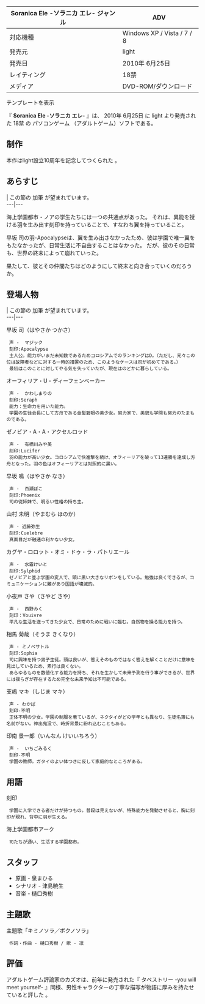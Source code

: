 Soranica Ele -ソラニカ エレ-  ジャンル  |  ADV   
---|---  
対応機種  |  Windows XP / Vista / 7 / 8   
発売元  |  light   
発売日  |  2010年  6月25日   
レイティング  |  18禁   
メディア  |  DVD-ROM/ダウンロード   
テンプレートを表示  
  
『 **Soranica Ele -ソラニカ エレ-** 』は、  2010年  6月25日  に  light  より発売された  18禁  の
パソコンゲーム  （アダルトゲーム）ソフトである。

##  制作  

本作はlight設立10周年を記念してつくられた    。

##  あらすじ  

|  この節の  加筆  が望まれています。  
---|---  
  
海上学園都市・ノアの学生たちには一つの共通点があった。 それは、異能を授ける羽を生み出す刻印を持っていることで、すなわち翼を持っていること。

早坂 司の羽-Apocalypseは、翼を生み出さなかったため、彼は学園で唯一翼をもたなかったが、日常生活に不自由することはなかった。
だが、彼のその日常も、世界の終末によって崩れていった。

果たして、彼とその仲間たちはどのようにして終末と向き合っていくのだろうか。

##  登場人物  

|  この節の  加筆  が望まれています。  
---|---  
  
早坂 司（はやさか つかさ）

     声 -  マジック 
     刻印:Apocalypse 
     主人公。能力がいまだ未知数であるためコロシアムでのランキングはD。（ただし、元々この位は故障者などに対する一時的措置のため、このようなケースは司が初めてである。） 
     最初はこのことに対してやる気を失っていたが、現在はのどかに暮らしている。 
オーフィリア・U・ディーフェンベーカー

     声 -  かわしまりの 
     刻印:Seraph 
     能力：生命力を用いた能力。 
     学園の生徒会長にして方舟である金髪碧眼の美少女。努力家で、美貌も学問も努力のたまものである。 
ゼノビア・A・A・アクセルロッド

     声 -  有栖川みや美 
     刻印:Lucifer 
     羽の能力が高い少女。コロシアムで快進撃を続け、オフィーリアを破って13連勝を達成し方舟となった。羽の色はオフィーリアとは対照的に黒い。 
早坂 鳴（はやさか なき）

     声 -  百瀬ぽこ 
     刻印:Phoenix 
     司の従姉妹で、明るい性格の持ち主。 
山村 未明（やまむら ほのか）

     声 - 近藤弥生 
     刻印:Cuelebre 
     真面目だが融通の利かない少女。 
カグヤ・ロロット・オミ・ドゥ・ラ・パトリエール

     声 -  水霧けいと 
     刻印:Sylphid 
     ゼノビアと並ぶ学園の変人で、頭に黒い大きなリボンをしている。勉強は良くできるが、コミュニケーションに難があり国語が壊滅的。 
小夜戸 さや（さやど さや）

     声 -  西野みく 
     刻印：Vouivre 
     平凡な生活を送ってきた少女で、日常のために戦いに臨む。自然物を操る能力を持つ。 
相馬 菊哉（そうま きくなり）

     声 - ミノベサトル 
     刻印:Sophia 
     司に興味を持つ男子生徒。頭は良いが、答えそのものではなく答えを解くことだけに意味を見出しているため、素行は良くない。 
     あらゆるものを数値化する能力を持ち、それを生かして未来予測を行う事ができるが、世界には揺らぎが存在するため完全な未来予知は不可能である。 
支嶋 マキ（しじま マキ）

     声 - わかば 
     刻印-不明 
     正体不明の少女。学園の制服を着ているが、ネクタイがどの学年とも異なり、生徒名簿にも名前がない。神出鬼没で、時折背景に紛れ込むこともある。 
印南 景一郎（いんなん けいいちろう）

     声 -  いちごみるく 
     刻印-不明 
     学園の教師。ガタイのよい体つきに反して家庭的なところがある。 

##  用語  

刻印

     学園に入学できる者だけが持つもの。普段は見えないが、特殊能力を発動させると、胸に刻印が現れ、背中に羽が生える。 
海上学園都市アーク

     司たちが通い、生活する学園都市。 

##  スタッフ  

  * 原画 -  泉まひる 
  * シナリオ - 津島暁生 
  * 音楽 -  樋口秀樹 

##  主題歌  

主題歌「キミノソラ／ボクノソラ」

     作詞・作曲 - 樋口秀樹 / 歌 - 凛 

##  評価  

アダルトゲーム評論家のカズオは、前年に発売された『  タペストリー -you will meet yourself-
』同様、男性キャラクターの丁寧な描写が物語に厚みを持たせていると評した    。


